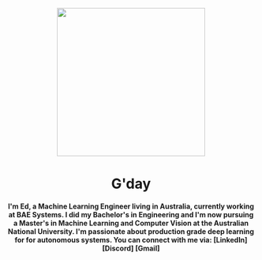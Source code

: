 <p align="center">
  <img src="https://www.flaticon.com/svg/static/icons/svg/3802/3802110.svg" width="300px" style="vertical-align:bottom">
</p>

<h1 align="center">
  G'day
</h1>

<h4 align="center">
I'm Ed, a Machine Learning Engineer living in Australia, currently working at BAE Systems. I did my Bachelor's in Engineering and I'm now pursuing a Master's in Machine Learning and Computer Vision at the Australian National University. I'm passionate about production grade deep learning for for autonomous systems. You can connect with me via: [LinkedIn] [Discord] [Gmail]
</h4>
